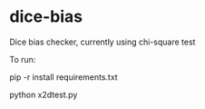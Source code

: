 # dice-bias
Dice bias checker, currently using chi-square test


To run:

pip -r install requirements.txt

python x2dtest.py
